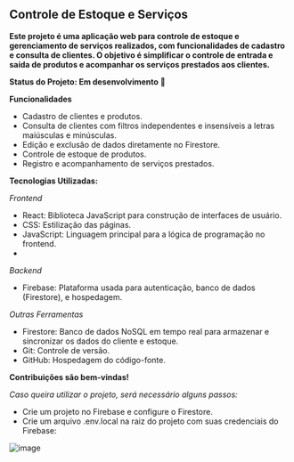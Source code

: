 ## Controle de Estoque e Serviços

**Este projeto é uma aplicação web para controle de estoque e gerenciamento de serviços realizados, com funcionalidades de cadastro e consulta de clientes. O objetivo é simplificar o controle de entrada e saída de produtos e acompanhar os serviços prestados aos clientes.**

**Status do Projeto: Em desenvolvimento 🚧**

**Funcionalidades**

* Cadastro de clientes e produtos.
* Consulta de clientes com filtros independentes e insensíveis a letras maiúsculas e minúsculas.
* Edição e exclusão de dados diretamente no Firestore.
* Controle de estoque de produtos.
* Registro e acompanhamento de serviços prestados.

**Tecnologias Utilizadas:**

*Frontend*

* React: Biblioteca JavaScript para construção de interfaces de usuário.
* CSS: Estilização das páginas.
* JavaScript: Linguagem principal para a lógica de programação no frontend.
* 
*Backend*

* Firebase: Plataforma usada para autenticação, banco de dados (Firestore), e hospedagem.

*Outras Ferramentas*

* Firestore: Banco de dados NoSQL em tempo real para armazenar e sincronizar os dados do cliente e estoque.
* Git: Controle de versão.
* GitHub: Hospedagem do código-fonte.

**Contribuições são bem-vindas!**

*Caso queira utilizar o projeto, será necessário alguns passos:*

* Crie um projeto no Firebase e configure o Firestore.
* Crie um arquivo .env.local na raiz do projeto com suas credenciais do Firebase:

 ![image](https://github.com/user-attachments/assets/492c8046-ad1a-4cba-a90e-72db41e263f4)

